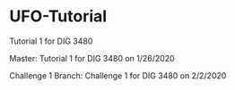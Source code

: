 # UFO-Tutorial
Tutorial 1 for DIG 3480

Master: Tutorial 1 for DIG 3480 on 1/26/2020

Challenge 1 Branch: Challenge 1 for DIG 3480 on 2/2/2020
